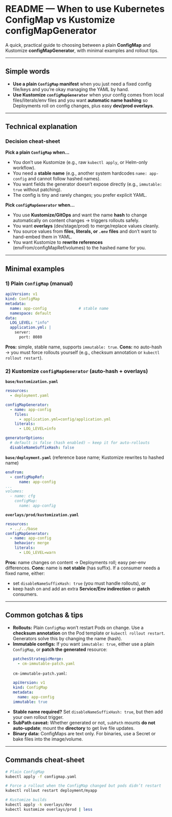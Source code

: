 # README — When to use Kubernetes **ConfigMap** vs Kustomize **configMapGenerator**

A quick, practical guide to choosing between a plain **ConfigMap** and Kustomize **configMapGenerator**, with minimal examples and rollout tips.

---

## Simple words
- **Use a plain `ConfigMap` manifest** when you just need a fixed config file/keys and you’re okay managing the YAML by hand.
- **Use Kustomize `configMapGenerator`** when your config comes from local files/literals/env files and you want **automatic name hashing** so Deployments roll on config changes, plus easy **dev/prod overlays**.

---

## Technical explanation

### Decision cheat‑sheet
**Pick a plain `ConfigMap` when…**
- You don’t use Kustomize (e.g., raw `kubectl apply`, or Helm-only workflow).
- You need a **stable name** (e.g., another system hardcodes `name: app-config` and cannot follow hashed names).
- You want fields the generator doesn’t expose directly (e.g., `immutable: true` without patching).
- The config is tiny and rarely changes; you prefer explicit YAML.

**Pick `configMapGenerator` when…**
- You use **Kustomize/GitOps** and want the name **hash** to change automatically on content changes → triggers rollouts safely.
- You want **overlays** (dev/stage/prod) to merge/replace values cleanly.
- You source values from **files, literals, or `.env` files** and don’t want to hand-embed them in YAML.
- You want Kustomize to **rewrite references** (envFrom/configMapRef/volumes) to the hashed name for you.

---

## Minimal examples

### 1) Plain `ConfigMap` (manual)
```yaml
apiVersion: v1
kind: ConfigMap
metadata:
  name: app-config              # stable name
  namespace: default
data:
  LOG_LEVEL: "info"
  application.yml: |
    server:
      port: 8080
```
**Pros:** simple, stable name, supports `immutable: true`.
**Cons:** no auto-hash → you must force rollouts yourself (e.g., checksum annotation or `kubectl rollout restart`).

### 2) Kustomize `configMapGenerator` (auto-hash + overlays)

**`base/kustomization.yaml`**
```yaml
resources:
  - deployment.yaml

configMapGenerator:
  - name: app-config
    files:
      - application.yml=config/application.yml
    literals:
      - LOG_LEVEL=info

generatorOptions:
  # default is false (hash enabled) — keep it for auto-rollouts
  disableNameSuffixHash: false
```

**`base/deployment.yaml`** (reference base name; Kustomize rewrites to hashed name)
```yaml
envFrom:
  - configMapRef:
      name: app-config
...
volumes:
  - name: cfg
    configMap:
      name: app-config
```

**`overlays/prod/kustomization.yaml`**
```yaml
resources:
  - ../../base
configMapGenerator:
  - name: app-config
    behavior: merge
    literals:
      - LOG_LEVEL=warn
```

**Pros:** name changes on content → Deployments roll; easy per-env differences.
**Cons:** name is **not stable** (has suffix). If a consumer needs a fixed name, either:
- set `disableNameSuffixHash: true` (you must handle rollouts), or
- keep hash on and add an extra **Service/Env indirection** or **patch** consumers.

---

## Common gotchas & tips
- **Rollouts:** Plain `ConfigMap` won’t restart Pods on change. Use a **checksum annotation** on the Pod template or `kubectl rollout restart`. Generators solve this by changing the name (hash).
- **Immutable configs:** If you want `immutable: true`, either use a plain `ConfigMap`, or **patch the generated** resource:
  ```yaml
  patchesStrategicMerge:
    - cm-immutable-patch.yaml
  ```
  `cm-immutable-patch.yaml`:
  ```yaml
  apiVersion: v1
  kind: ConfigMap
  metadata:
    name: app-config
  immutable: true
  ```
- **Stable name required?** Set `disableNameSuffixHash: true`, but then add your own rollout trigger.
- **SubPath caveat:** Whether generated or not, `subPath` mounts **do not auto-update**; mount the **directory** to get live file updates.
- **Binary data:** ConfigMaps are text only. For binaries, use a Secret or bake files into the image/volume.

---

## Commands cheat‑sheet
```bash
# Plain ConfigMap
kubectl apply -f configmap.yaml

# Force a rollout when the ConfigMap changed but pods didn’t restart
kubectl rollout restart deployment/myapp

# Kustomize builds
kubectl apply -k overlays/dev
kubectl kustomize overlays/prod | less
```
